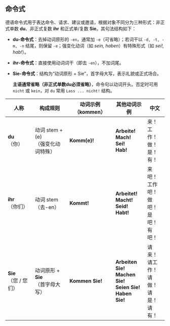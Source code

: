 ## 命令式

德语命令式用于表达命令、请求、建议或邀请，根据对象不同分为三种形式：非正式单数 **du**、非正式复数 **ihr** 和正式单/复数 **Sie**。其句法结构如下：

- **du-命令式**：去掉动词原形的 `-en`，通常加 `-e`（可省略）；若词干以 `-d, -t, -m, -n` 结尾，则保留 `-e`；强变化动词（如 *sein, haben*）有特殊形式（如 *sei!, hab!*）。

- **ihr-命令式**：直接使用动词词干（即去 `-en`），不加词尾。

- **Sie-命令式**：结构为“动词原形 + Sie”，首字母大写，表示礼貌或正式场合。

  

  **主语通常省略（非正式单数du必须省略）**，命令句以动词开头。否定时可用 `nicht` 或 `kein`，对 `du` 常用 `Lass ... nicht!` 结构。

| 人称                     | 构成规则                              | 动词示例（kommen） | 其他动词示例                                                 | 中文                                             |
| ------------------------ | ------------------------------------- | ------------------ | ------------------------------------------------------------ | ------------------------------------------------ |
| **du**<br>（你）         | 动词 stem + (e)<br>（强变化动词特殊） | **Komm(e)!**       | **Arbeite!**<br>**Mach!**<br>**Sei!**<br>**Hab!**            | 来！<br>工作！<br>做！<br>是！<br>有！           |
| **ihr**<br>（你们）      | 动词 stem（去-en）                    | **Kommt!**         | **Arbeitet!**<br>**Macht!**<br>**Seid!**<br>**Habt!**        | 来吧！<br>工作吧！<br>做吧！<br>是吧！<br>有吧！ |
| **Sie**<br>（您 / 您们） | 动词原形 + **Sie**<br>（首字母大写）  | **Kommen Sie!**    | **Arbeiten Sie!**<br>**Machen Sie!**<br>**Seien Sie!**<br>**Haben Sie!** | 请来！<br>请工作！<br>请做！<br>请是！<br>请有！ |
